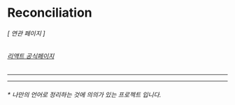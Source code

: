 
# Reconciliation

###### [ 연관 페이지 ]
###### [리액트 공식페이지](https://react.dev/learn/preserving-and-resetting-state)

---





---
<h6>
* 나만의 언어로 정리하는 것에 의의가 있는 프로젝트 입니다.
</h6>